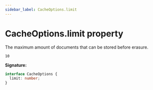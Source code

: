```yaml
---
sidebar_label: CacheOptions.limit
---
```


# CacheOptions.limit property

The maximum amount of documents that can be stored before erasure.

`10`

**Signature:**

```typescript
interface CacheOptions {
  limit: number;
}
```

